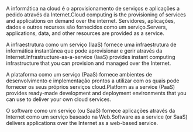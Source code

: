 <span data-ttu-id="74a11-101">A informática na cloud é o aprovisionamento de serviços e aplicações a pedido através da Internet.</span><span class="sxs-lookup"><span data-stu-id="74a11-101">Cloud computing is the provisioning of services and applications on demand over the internet.</span></span> <span data-ttu-id="74a11-102">Servidores, aplicações, dados e outros recursos são fornecidos como um serviço.</span><span class="sxs-lookup"><span data-stu-id="74a11-102">Servers, applications, data, and other resources are provided as a service.</span></span> 

<span data-ttu-id="74a11-103">A infraestrutura como um serviço (IaaS) fornece uma infraestrutura de informática instantânea que pode aprovisionar e gerir através da Internet.</span><span class="sxs-lookup"><span data-stu-id="74a11-103">Infrastructure-as-a-service (IaaS) provides instant computing infrastructure that you can provision and managed over the Internet.</span></span>

<span data-ttu-id="74a11-104">A plataforma como um serviço (PaaS) fornece ambientes de desenvolvimento e implementação prontos a utilizar com os quais pode fornecer os seus próprios serviços cloud.</span><span class="sxs-lookup"><span data-stu-id="74a11-104">Platform as a service (PaaS) provides ready-made development and deployment environments that you can use to deliver your own cloud services.</span></span>

<span data-ttu-id="74a11-105">O software como um serviço (ou SaaS) fornece aplicações através da Internet como um serviço baseado na Web.</span><span class="sxs-lookup"><span data-stu-id="74a11-105">Software as a service (or SaaS) delivers applications over the Internet as a web-based service.</span></span>
